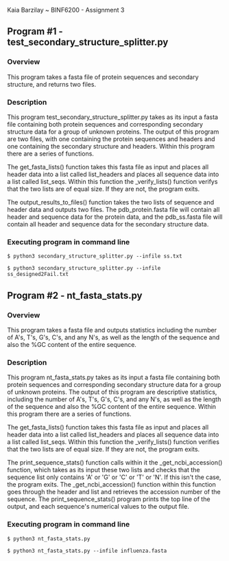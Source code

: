 Kaia Barzilay
~
BINF6200 - Assignment 3

## Program #1 -test_secondary_structure_splitter.py

### Overview

This program takes a fasta file of protein sequences and secondary structure, and returns two files.

### Description

This program test_secondary_structure_splitter.py takes as its input a fasta file containing both protein sequences and corresponding secondary structure data for a group of unknown proteins. The output of this program are two files, with one containing the protein sequences and headers and one containing the secondary structure and headers. Within this program there are a series of functions.

The get_fasta_lists() function takes this fasta file as input and places all header data into a list called list_headers and places all sequence data into a list called list_seqs. Within this function the _verify_lists() function verifys that the two lists are of equal size. If they are not, the program exits.

The output_results_to_files() function takes the two lists of sequence and header data and outputs two files. The pdb_protein.fasta file will contain all header and sequence data for the protein data, and the pdb_ss.fasta file will contain all header and sequence data for the secondary structure data.

### Executing program in command line

```
$ python3 secondary_structure_splitter.py --infile ss.txt
```
```
$ python3 secondary_structure_splitter.py --infile ss_designed2Fail.txt
```

## Program #2 - nt_fasta_stats.py

### Overview

This program takes a fasta file and outputs statistics including the number of A's, T's, G's, C's, and any N's, as well as the length of the sequence and also the %GC content of the entire sequence.

### Description

This program nt_fasta_stats.py takes as its input a fasta file containing both protein sequences and corresponding secondary structure data for a group of unknown proteins. The output of this program are descriptive statistics, including the number of A's, T's, G's, C's, and any N's, as well as the length of the sequence and also the %GC content of the entire sequence. Within this program there are a series of functions.

The get_fasta_lists() function takes this fasta file as input and places all header data into a list called list_headers and places all sequence data into a list called list_seqs. Within this function the _verify_lists() function verifies that the two lists are of equal size. If they are not, the program exits.

The print_sequence_stats() function calls within it the _get_ncbi_accession() function, which takes as its input these two lists and checks that the sequence list only contains 'A' or 'G' or 'C' or 'T' or 'N'. If this isn't the case, the program exits. The _get_ncbi_accession() function within this function goes through the header and list and retrieves the accession number of the sequence. The print_sequence_stats() program prints the top line of the output, and each sequence's numerical values to the output file.

### Executing program in command line

```
$ python3 nt_fasta_stats.py
```
```
$ python3 nt_fasta_stats.py --infile influenza.fasta
```
